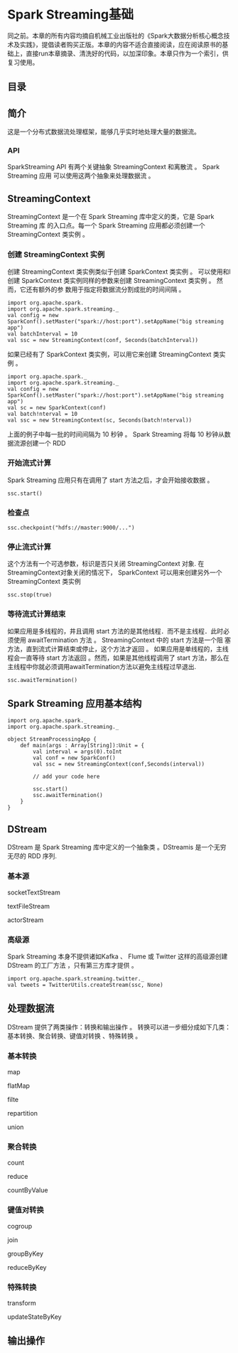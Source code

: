 # Spark Streaming基础

同之前。本章的所有内容均摘自机械工业出版社的《Spark大数据分析核心概念技术及实践》，提倡读者购买正版。本章的内容不适合直接阅读，应在阅读原书的基础上，直接run本章摘录、清洗好的代码，以加深印象。本章只作为一个索引，供复习使用。

## 目录



## 简介

这是一个分布式数据流处理框架，能够几乎实时地处理大量的数据流。

### API 

SparkStreaming API 有两个关键抽象 StreamingContext 和离散流 。 Spark Streaming 应用
可以使用这两个抽象来处理数据流 。

##  StreamingContext

StreamingContext 是一个在 Spark Streaming 库中定义的类，它是 Spark Streaming 库
的入口点。每一个 Spark Streaming 应用都必须创建一个 StreamingContext 类实例 。

### 创建 StreamingContext 实例

创建 StreamingContext 类实例类似于创建 SparkContext 类实例 。 可以使用和l 创建
SparkContext 类实例同样的参数来创建 StreamingContext 类实例 。 然而，它还有额外的参
数用于指定将数据流分割成批的时间间隔 。

```
import org.apache.spark.
import org.apache.spark.streaming._
val config = new SparkConf().setMaster("spark://host:port").setAppName("big streaming app")
val batchInterval = 10
val ssc = new StreamingContext(conf, Seconds(batchInterval))
```
如果已经有了 SparkContext 类实例，可以用它来创建 StreamingContext 类实例 。
```
import org.apache.spark._
import org.apache.spark.streaming._
val config = new SparkConf().setMaster("spark://host:port").setAppName("big streaming app")
val sc = new SparkContext(conf)
val batch!nterval = 10
val ssc = new StreamingContext(sc, Seconds(batch!nterval))
```
上面的例子中每一批的时间间隔为 10 秒钟 。 Spark Streaming 将每 10 秒钟从数据流源创建一个 RDD

### 开始流式计算

Spark Streaming 应用只有在调用了 start 方法之后，才会开始接收数据 。

```
ssc.start()
```

### 检查点

```
ssc.checkpoint("hdfs://master:9000/...")
```

### 停止流式计算

这个方法有一个可选参数，标识是否只关闭 StreamingContext 对象. 在 StreamingContext对象关闭的情况下， SparkContext 可以用来创建另外一个 StreamingContext 类实例

```
ssc.stop(true)
```

### 等待流式计算结束

如果应用是多线程的，井且调用 start 方法的是其他线程．而不是主线程．此时必须使用 awaitTermination 方法 。 StreamingContext 中的 start 方法是一个阻 塞 方法，直到流式计算结束或停止，这个方法才返回 。 如果应用是单线程的，主线程会一直等待 start 方法返回 。然而，如果是其他线程调用了 start 方法，那么在主线程中你就必须调用awaitTermination方法以避免主线程过早退出.

```
ssc.awaitTermination()
```
## Spark Streaming 应用基本结构

```
import org.apache.spark._
import org.apache.spark.streaming._

object StreamProcessingApp {
    def main(args : Array[String]):Unit = {
        val interval = args(0).toInt
        val conf = new SparkConf()
        val ssc = new StreamingContext(conf,Seconds(interval))

        // add your code here

        ssc.start()
        ssc.awaitTermination()
    }
}
```
## DStream

DStream 是 Spark Streaming 库中定义的一个抽象类 。DStreamis 是一个无穷无尽的 RDD 序列.

### 基本源

socketTextStream

textFileStream

actorStream

### 高级源

Spark Streaming 本身不提供诸如Kafka 、 Flume 或 Twitter 这样的高级源创建 DStream
的工厂方法 ，只有第三方库才提供 。

```
import org.apache.spark.streaming.twitter._
val tweets = TwitterUtils.createStream(ssc, None)
```

## 处理数据流

DStream 提供了两类操作：转换和输出操作 。 转换可以进一步细分成如下几类：基本转换、聚合转换、键值对转换 、特殊转换 。

### 基本转换

map

flatMap

filte

repartition

union

### 聚合转换

count

reduce

countByValue


### 键值对转换

cogroup

join

groupByKey

reduceByKey

### 特殊转换

transform

updateStateByKey

## 输出操作













